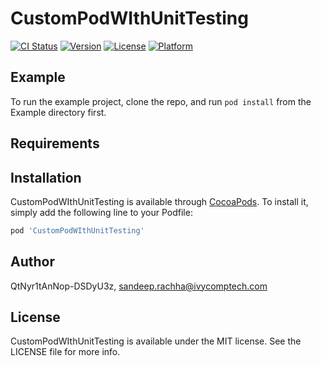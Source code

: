 # CustomPodWIthUnitTesting

[![CI Status](https://img.shields.io/travis/QtNyr1tAnNop-DSDyU3z/CustomPodWIthUnitTesting.svg?style=flat)](https://travis-ci.org/QtNyr1tAnNop-DSDyU3z/CustomPodWIthUnitTesting)
[![Version](https://img.shields.io/cocoapods/v/CustomPodWIthUnitTesting.svg?style=flat)](https://cocoapods.org/pods/CustomPodWIthUnitTesting)
[![License](https://img.shields.io/cocoapods/l/CustomPodWIthUnitTesting.svg?style=flat)](https://cocoapods.org/pods/CustomPodWIthUnitTesting)
[![Platform](https://img.shields.io/cocoapods/p/CustomPodWIthUnitTesting.svg?style=flat)](https://cocoapods.org/pods/CustomPodWIthUnitTesting)

## Example

To run the example project, clone the repo, and run `pod install` from the Example directory first.

## Requirements

## Installation

CustomPodWIthUnitTesting is available through [CocoaPods](https://cocoapods.org). To install
it, simply add the following line to your Podfile:

```ruby
pod 'CustomPodWIthUnitTesting'
```

## Author

QtNyr1tAnNop-DSDyU3z, sandeep.rachha@ivycomptech.com

## License

CustomPodWIthUnitTesting is available under the MIT license. See the LICENSE file for more info.
